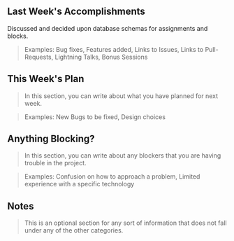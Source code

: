 ## Last Week's Accomplishments

Discussed and decided upon database schemas for assignments and blocks.

> Examples:
> Bug fixes, Features added, Links to Issues, Links to Pull-Requests, Lightning Talks, Bonus Sessions

## This Week's Plan

> In this section, you can write about what you have planned for next week.

> Examples: New Bugs to be fixed, Design choices

## Anything Blocking?

> In this section, you can write about any blockers that you are having trouble in the project.

> Examples: Confusion on how to approach a problem, Limited experience with a specific technology

## Notes

> This is an optional section for any sort of information that does not fall under any of the other categories.
